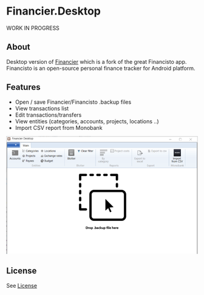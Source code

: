 # Financier.Desktop
WORK IN PROGRESS
## About
 Desktop version of [Financier](https://github.com/handydevcom/financier "Financier") which is a fork of the great Financisto app. Financisto is an open-source personal finance tracker for Android platform.

## Features

- Open / save Financier/Financisto .backup files
- View transactions list
- Edit transactions/transfers
- View entities (categories, accounts, projects, locations ..)
- Import CSV report from Monobank

![Alt text](FinancierDesktop.png?raw=true "UI example")

## License

See [License](LICENSE)
